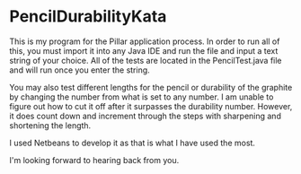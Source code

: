 # PencilDurabilityKata
This is my program for the Pillar application process. 
In order to run all of this, you must import it into any Java IDE and run the file and input a text string of your choice. 
All of the tests are located in the PencilTest.java file and will run once you enter the string.

You may also test different lengths for the pencil or durability of the graphite by changing the number from what is set to any number. 
I am unable to figure out how to cut it off after it surpasses the durability number.
However, it does count down and increment through the steps with sharpening and shortening the length. 

I used Netbeans to develop it as that is what I have used the most. 

I'm looking forward to hearing back from you.
